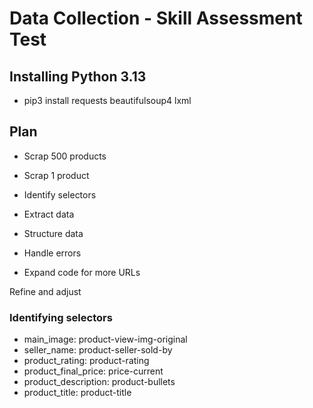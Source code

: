 # Data Collection - Skill Assessment Test

## Installing Python 3.13

- pip3 install requests beautifulsoup4 lxml

## Plan

- Scrap 500 products

- Scrap 1 product
- Identify selectors
- Extract data
- Structure data
- Handle errors

- Expand code for more URLs

Refine and adjust


### Identifying selectors

- main_image: product-view-img-original
- seller_name: product-seller-sold-by
- product_rating: product-rating
- product_final_price: price-current
- product_description: product-bullets
- product_title: product-title